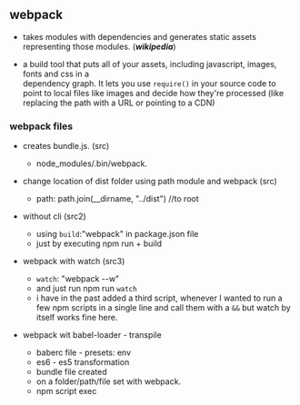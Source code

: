 ## webpack

- takes modules with dependencies and generates static assets representing those modules. 
  (***wikipedia***)

- a build tool that puts all of your assets, including javascript, images, fonts and css in a  
  dependency graph. It lets you use `require()` in your source code to point to local files like images and decide how they're processed (like replacing the path with a URL or pointing to a CDN)

 ### webpack files

 - creates bundle.js. (src)
 	+ node_modules/.bin/webpack.  


 - change location of dist folder using path module and webpack (src)
 	+ path: path.join(__dirname, "../dist")  //to root


 - without cli (src2)
 	+ using `build`:"webpack" in package.json file
 	+ just by executing npm run + build

- webpack with watch (src3)
	+ `watch`: "webpack --w"
	+ and just run npm run `watch` 
	+ i have in the past added a third script, whenever I wanted to run a few npm scripts
	  in a single line and call them with a `&&` but watch by itself works fine here.

- webpack wit babel-loader - transpile
	+ baberc file - presets: env
	+ es6 - es5 transformation
	+ bundle file created
	+ on a folder/path/file set with webpack.
	+ npm script exec













